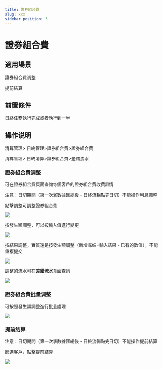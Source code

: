 ```yaml
---
title: 證券組合費
slug: xxx
sidebar_position: 3
---
```



# 證券組合費

## 適用場景

證券組合費调整

提前結算

## 前置條件

日終任務執行完成或者執行到一半

## 操作说明

清算管理&gt; 日終管理&gt;證券組合費&gt;證券組合費

清算管理&gt; 日終清算&gt;證券組合費&gt;差錯流水

### 證券組合費调整

可在證券組合費頁面查詢每個客戶的證券組合費收費詳情

注意：日切期間（第一次擊數據匯總後 - 日終流暢點完日切）不能操作利息調整

點擊調整可調整證券組合費

<img src="/assets/Omdkb6QDioKGO3xUp7lcEkBvnzb.png"/>

按發生額調整，可以按輸入值進行變更

<img src="/assets/PIbMbYbjuo9Mc2xp3KucV5bInab.png"/>

按結果調整，實質還是按發生額調整（新增冻结=輸入結果 - 已有的數值），不能重複提交

<img src="/assets/EQMNbyieVoCRz9xdhaJc8E1MnGh.png"/>

調整的流水可在**差錯流水**頁面查詢

<img src="/assets/GNCxbtwEjoekOZxStaacj1lbnBd.png"/>

### 證券組合費批量调整

可按照發生額調整進行批量處理

<img src="/assets/PTlKb6uf8oXjX1xBHX1cA4wXnNg.png"/>

### 提前结算

注意：日切期間（第一次擊數據匯總後 - 日終流暢點完日切）不能操作提前結算

篩選客戶，點擊提前結算

<img src="/assets/F6fPbCF3aoj03Ex5zi9cSB91n1g.png"/>

